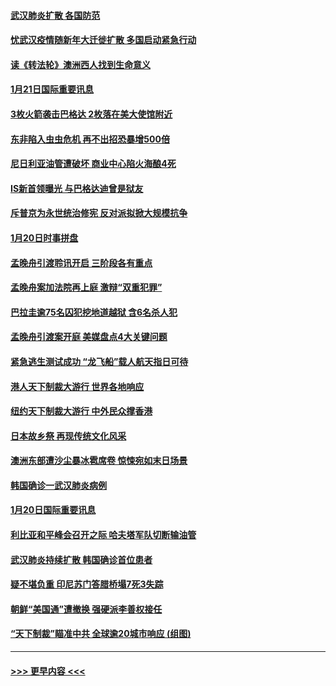 #### [武汉肺炎扩散 各国防范](../pages/prog202/a102757636.md?t=01220244) 
#### [忧武汉疫情随新年大迁徙扩散 多国启动紧急行动](../pages/prog202/a102757625.md?t=01220244) 
#### [读《转法轮》澳洲西人找到生命意义](../pages/prog202/a102757465.md?t=01220244) 
#### [1月21日国际重要讯息](../pages/prog202/a102757450.md?t=01220244) 
#### [3枚火箭袭击巴格达 2枚落在美大使馆附近](../pages/prog202/a102757310.md?t=01220244) 
#### [东非陷入虫虫危机 再不出招恐暴增500倍](../pages/prog202/a102757295.md?t=01220244) 
#### [尼日利亚油管遭破坏 商业中心陷火海酿4死](../pages/prog202/a102757272.md?t=01220244) 
#### [IS新首领曝光 与巴格达迪曾是狱友](../pages/prog202/a102757122.md?t=01220244) 
#### [斥普京为永世统治修宪 反对派拟掀大规模抗争](../pages/prog202/a102757022.md?t=01220244) 
#### [1月20日时事拼盘](../pages/prog202/a102757036.md?t=01220244) 
#### [孟晚舟引渡聆讯开启 三阶段各有重点](../pages/prog202/a102757006.md?t=01220244) 
#### [孟晚舟案加法院再上庭 激辩“双重犯罪”](../pages/prog202/a102756996.md?t=01220244) 
#### [巴拉圭逾75名囚犯挖地道越狱 含6名杀人犯](../pages/prog202/a102756968.md?t=01220244) 
#### [孟晚舟引渡案开庭 美媒盘点4大关键问题](../pages/prog202/a102756917.md?t=01220244) 
#### [紧急逃生测试成功 “龙飞船”载人航天指日可待](../pages/prog202/a102756957.md?t=01220244) 
#### [港人天下制裁大游行 世界各地响应](../pages/prog202/a102756878.md?t=01220244) 
#### [纽约天下制裁大游行 中外民众撑香港](../pages/prog202/a102756875.md?t=01220244) 
#### [日本故乡祭 再现传统文化风采](../pages/prog202/a102756778.md?t=01220244) 
#### [澳洲东部遭沙尘暴冰雹席卷 惊悚宛如末日场景](../pages/prog202/a102756630.md?t=01220244) 
#### [韩国确诊一武汉肺炎病例](../pages/prog202/a102756696.md?t=01220244) 
#### [1月20日国际重要讯息](../pages/prog202/a102756640.md?t=01220244) 
#### [利比亚和平峰会召开之际 哈夫塔军队切断输油管](../pages/prog202/a102756580.md?t=01220244) 
#### [武汉肺炎持续扩散 韩国确诊首位患者](../pages/prog202/a102756566.md?t=01220244) 
#### [疑不堪负重 印尼苏门答腊桥塌7死3失踪](../pages/prog202/a102756559.md?t=01220244) 
#### [朝鲜“美国通”遭撤换 强硬派李善权接任](../pages/prog202/a102756380.md?t=01220244) 
#### [“天下制裁”瞄准中共 全球逾20城市响应 (组图)](../pages/prog202/a102756496.md?t=01220244) 

----
#### [ >>> 更早内容 <<< ](../indexes/prog202-earlier.md)
